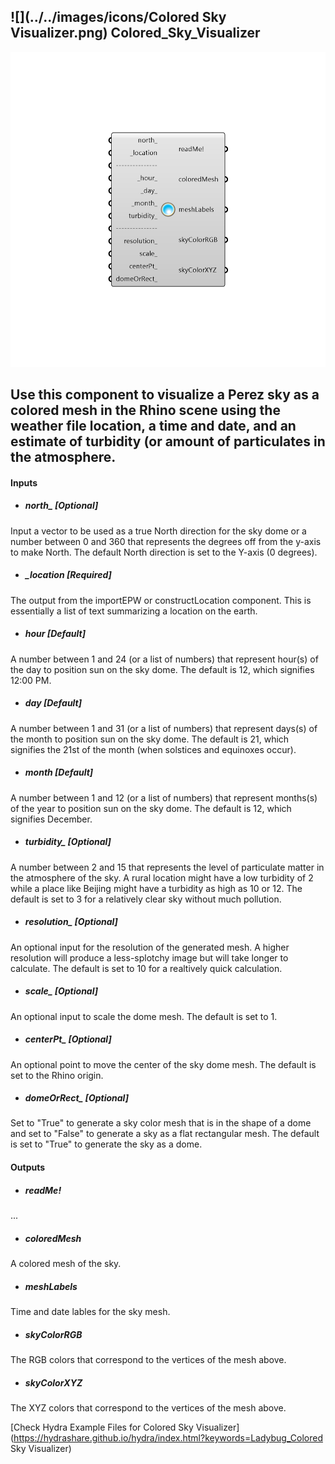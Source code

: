 ## ![](../../images/icons/Colored Sky Visualizer.png) Colored_Sky_Visualizer

![](../../images/components/Colored_Sky_Visualizer.png)

Use this component to visualize a Perez sky as a colored mesh in the Rhino scene using the weather file location, a time and date, and an estimate of turbidity (or amount of particulates in the atmosphere.
 -
 

#### Inputs
* ##### north_ [Optional]
Input a vector to be used as a true North direction for the sky dome or a number between 0 and 360 that represents the degrees off from the y-axis to make North.  The default North direction is set to the Y-axis (0 degrees).
* ##### _location [Required]
The output from the importEPW or constructLocation component.  This is essentially a list of text summarizing a location on the earth.
* ##### _hour_ [Default]
A number between 1 and 24 (or a list of numbers) that represent hour(s) of the day to position sun on the sky dome.  The default is 12, which signifies 12:00 PM.
* ##### _day_ [Default]
A number between 1 and 31 (or a list of numbers) that represent days(s) of the month to position sun on the sky dome.  The default is 21, which signifies the 21st of the month (when solstices and equinoxes occur).
* ##### _month_ [Default]
A number between 1 and 12 (or a list of numbers) that represent months(s) of the year to position sun on the sky dome.  The default is 12, which signifies December.
* ##### turbidity_ [Optional]
A number between 2 and 15 that represents the level of particulate matter in the atmosphere of the sky.  A rural location might have a low turbidity of 2 while a place like Beijing might have a turbidity as high as 10 or 12.  The default is set to 3 for a relatively clear sky without much pollution.
* ##### resolution_ [Optional]
An optional input for the resolution of the generated mesh.  A higher resolution will produce a less-splotchy image but will take longer to calculate.  The default is set to 10 for a realtively quick calculation.
* ##### scale_ [Optional]
An optional input to scale the dome mesh.  The default is set to 1.
* ##### centerPt_ [Optional]
An optional point to move the center of the sky dome mesh.  The default is set to the Rhino origin.
* ##### domeOrRect_ [Optional]
Set to "True" to generate a sky color mesh that is in the shape of a dome and set to "False" to generate a sky as a flat rectangular mesh.  The default is set to "True" to generate the sky as a dome.

#### Outputs
* ##### readMe!
...
* ##### coloredMesh
A colored mesh of the sky.
* ##### meshLabels
Time and date lables for the sky mesh.
* ##### skyColorRGB
The RGB colors that correspond to the vertices of the mesh above.
* ##### skyColorXYZ
The XYZ colors that correspond to the vertices of the mesh above.


[Check Hydra Example Files for Colored Sky Visualizer](https://hydrashare.github.io/hydra/index.html?keywords=Ladybug_Colored Sky Visualizer)